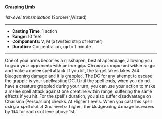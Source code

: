 #### Grasping Limb
*1st-level transmutation* (Sorcerer,Wizard)
___
- **Casting Time:** 1 action
- **Range:** 10 feet
- **Components:** V, M (a twisted strip of leather)
- **Duration:** Concentration, up to 1 minute
---
One of your arms becomes a misshapen, bestial
appendage, allowing you to grab your opponents
with an iron grip. Choose an opponent within range
and make a melee spell attack. If you hit, the target
takes takes 2d4 bludgeoning damage and it is
grappled. The DC for any
attempt to escape the
grapple is your
spellcasting DC.
Until the spell ends,
when you do not
have a creature
grappled during your
turn, you can use your
action to make a melee spell
attack against one creature within
range, suffering the same effects if
you hit.
For the spell's duration, you also
suffer disadvantage on Charisma
(Persuasion) checks.
At Higher Levels.  When you
cast this spell using a spell slot
of 2nd level or higher, the bludgeoning
damage increases by 1d4 for each slot level above
1st.

